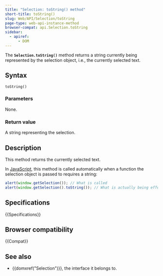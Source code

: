 ```yaml
---
title: "Selection: toString() method"
short-title: toString()
slug: Web/API/Selection/toString
page-type: web-api-instance-method
browser-compat: api.Selection.toString
sidebar:
  - apiref:
      - DOM
---
```


The **`Selection.toString()`** method returns a string
currently being represented by the selection object, i.e., the currently selected text.

## Syntax

```js-nolint
toString()
```

### Parameters

None.

### Return value

A string representing the selection.

## Description

This method returns the currently selected text.

In [JavaScript](/en-US/docs/Web/JavaScript), this method is called automatically when
a function the selection object is passed to requires a string:

```js
alert(window.getSelection()); // What is called
alert(window.getSelection().toString()); // What is actually being effectively called.
```

## Specifications

{{Specifications}}

## Browser compatibility

{{Compat}}

## See also

- {{domxref("Selection")}}, the interface it belongs to.
